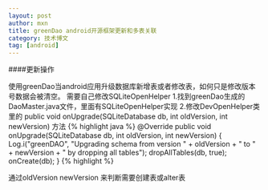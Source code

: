 ```yaml
---
layout: post
author: mxn
title: greenDao android开源框架更新和多表关联
category: 技术博文
tag: [android]
---
```


####更新操作

使用greenDao当android应用升级数据库新增表或者修改表，如何只是修改版本号数据会被清空。
需要自己修改SQLiteOpenHelper
1.找到greenDao生成的DaoMaster.java文件，里面有SQLiteOpenHelper实现
2.修改DevOpenHelper类里的   public void onUpgrade(SQLiteDatabase db, int oldVersion, int newVersion) 方法
{% highlight java %}
 @Override
        public void onUpgrade(SQLiteDatabase db, int oldVersion, int newVersion) {
            Log.i("greenDAO", "Upgrading schema from version " + oldVersion + " to " + newVersion + " by dropping all tables");
            dropAllTables(db, true);
            onCreate(db);
        }
     {% highlight  %}   
        
通过oldVersion newVersion 来判断需要创建表或alter表

